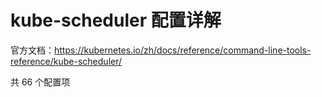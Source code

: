# kube-scheduler 配置详解

官方文档：https://kubernetes.io/zh/docs/reference/command-line-tools-reference/kube-scheduler/

共 66 个配置项